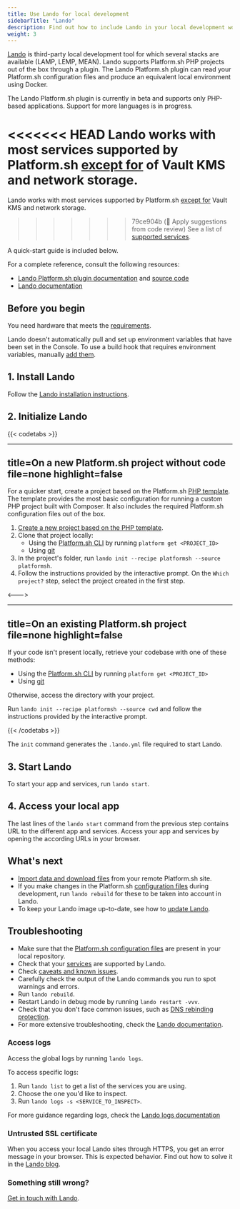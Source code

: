 ```yaml
---
title: Use Lando for local development
sidebarTitle: "Lando"
description: Find out how to include Lando in your local development workflow.
weight: 3
---
```


[Lando](https://docs.lando.dev) is third-party local development tool for which several stacks are available (LAMP, LEMP, MEAN).
Lando supports Platform.sh PHP projects out of the box through a plugin.
The Lando Platform.sh plugin can read your Platform.sh configuration files and produce an equivalent local environment using Docker.

The Lando Platform.sh plugin is currently in beta and supports only PHP-based applications.
Support for more languages is in progress.

<<<<<<< HEAD
Lando works with most services supported by Platform.sh [except for](https://docs.lando.dev/platformsh/caveats.html#unsupported-things) of Vault KMS and network storage.
=======
Lando works with most services supported by Platform.sh [except for](https://docs.lando.dev/platformsh/caveats.html#unsupported-things) Vault KMS and network storage.
>>>>>>> 79ce904b (:memo: Apply suggestions from code review)
See a list of [supported services](https://docs.lando.dev/platformsh/config.html#services-yaml).

A quick-start guide is included below.

For a complete reference, consult the following resources:

- [Lando Platform.sh plugin documentation](https://docs.lando.dev/config/platformsh.html) and [source code](https://github.com/lando/platformsh)
- [Lando documentation](https://docs.lando.dev/)

## Before you begin

You need hardware that meets the [requirements](https://docs.lando.dev/getting-started/installation.html#hardware-requirements).

Lando doesn't automatically pull and set up environment variables that have been set in the Console.
To use a build hook that requires environment variables, manually [add them](https://docs.lando.dev/platformsh/config.html#environment-variables).

## 1. Install Lando

Follow the [Lando installation instructions](https://docs.lando.dev/getting-started/installation.html).

## 2. Initialize Lando

{{< codetabs >}}

---
title=On a new Platform.sh project without code
file=none
highlight=false
---

For a quicker start, create a project based on the Platform.sh [PHP template](https://github.com/platformsh-templates/php).
The template provides the most basic configuration for running a custom PHP project built with Composer.
It also includes the required Platform.sh configuration files out of the box.

1. [Create a new project based on the PHP template](https://console.platform.sh/projects/create-project/template?query=php). <!-- TODO: The link probably has to change to have a specific source and campaign for everything `utm` -->
2. Clone that project locally:
    - Using the [Platform.sh CLI](../../gettingstarted/introduction/own-code/cli-install.md) by running `platform get <PROJECT_ID>`
    - Using [git](../../administration/web/_index.md#git)
3. In the project's folder, run `lando init --recipe platformsh --source platformsh`.
4. Follow the instructions provided by the interactive prompt.
   On the `Which project?` step, select the project created in the first step.

<--->

---
title=On an existing Platform.sh project
file=none
highlight=false
---

If your code isn't present locally, retrieve your codebase with one of these methods:

- Using the [Platform.sh CLI](../../gettingstarted/introduction/own-code/cli-install.md) by running `platform get <PROJECT_ID>`
- Using [git](../../administration/web/_index.md#git)

Otherwise, access the directory with your project.

Run `lando init --recipe platformsh --source cwd` and follow the instructions provided by the interactive prompt.

{{< /codetabs >}}

The `init` command generates the `.lando.yml` file required to start Lando.

## 3. Start Lando

To start your app and services, run `lando start`.

## 4. Access your local app

The last lines of the `lando start` command from the previous step contains URL to the different app and services.
Access your app and services by opening the according URLs in your browser.

## What's next

- [Import data and download files](https://docs.lando.dev/platformsh/sync.html) from your remote Platform.sh site.
- If you make changes in the Platform.sh [configuration files](../../overview/structure.md) during development, run `lando rebuild` for these to be taken into account in Lando.
- To keep your Lando image up-to-date, see how to [update Lando](https://docs.lando.dev/getting-started/updating.html).

## Troubleshooting

- Make sure that the [Platform.sh configuration files](../../overview/structure.md) are present in your local repository.
- Check that your [services](https://docs.lando.dev/platformsh/config.html#services-yaml) are supported by Lando.
- Check [caveats and known issues](https://docs.lando.dev/platformsh/caveats.html).
- Carefully check the output of the Lando commands you run to spot warnings and errors.
- Run `lando rebuild`.
- Restart Lando in debug mode by running `lando restart -vvv`.
- Check that you don't face common issues, such as [DNS rebinding protection](https://docs.lando.dev/help/dns-rebind.html).
- For more extensive troubleshooting, check the [Lando documentation](https://docs.lando.dev/help/logs.html#install-logs).

### Access logs

Access the global logs by running `lando logs`.

To access specific logs:

1. Run `lando list` to get a list of the services you are using.
2. Choose the one you'd like to inspect.
3. Run `lando logs -s <SERVICE_TO_INSPECT>`.

For more guidance regarding logs, check the [Lando logs documentation](https://docs.lando.dev/help/logs.html)

### Untrusted SSL certificate

When you access your local Lando sites through HTTPS, you get an error message in your browser.
This is expected behavior.
Find out how to solve it in the [Lando blog](https://lando.dev/blog/2020/03/20/_5-things-to-do-after-you-install-lando/).

### Something still wrong?

[Get in touch with Lando](https://docs.lando.dev/platformsh/support.html).
